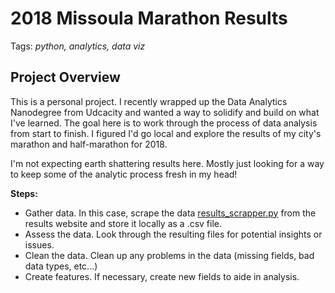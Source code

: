 # 2018 Missoula Marathon Results
Tags: *python, analytics, data viz*

## Project Overview
This is a personal project. I recently wrapped up the Data Analytics Nanodegree from Udcacity and wanted a way to solidify and build on what I've learned. The goal here is to work through the process of data analysis from start to finish. I figured I'd go local and explore the results of my city's marathon and half-marathon for 2018. 

I'm not expecting earth shattering results here. Mostly just looking for a way to keep some of the analytic process fresh in my head!

**Steps:**
- Gather data. In this case, scrape the data [results_scrapper.py](https://github.com/4one4/2018-Missoula-Marathon/blob/master/results_scrapper.py) from the results website and store it locally as a .csv file.
- Assess the data. Look through the resulting files for potential insights or issues.
- Clean the data. Clean up any problems in the data (missing fields, bad data types, etc...)
- Create features. If necessary, create new fields to aide in analysis.
